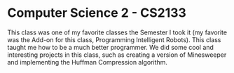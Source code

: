 # Computer Science 2 - CS2133

This class was one of my favorite classes the Semester I took it (my favorite was the Add-on for this class, Programming Intelligent Robots). This class taught me how to be a much better programmer. We did some cool and interesting projects in this class, such as creating a version of Minesweeper and implementing the Huffman Compression algorithm.
